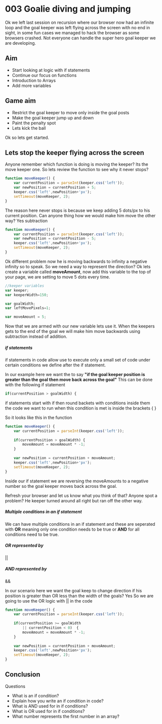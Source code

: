 003 Goalie diving and jumping
===================================

Ok we left last session on recursion where our browser now had an infinite
loop and the goal keeper was left flying across the screen with no end in 
sight, in some fun cases we managed to hack the browser as some browsers 
crashed.  Not everyone can handle the super hero goal keeper we are developing.

Aim
---------
* Start looking at logic with if statements
* Continue our focus on functions
* Introduction to Arrays
* Add more variables


Game aim
-----------
* Restrict the goal keeper to move only inside the goal posts
* Make the goal keeper jump up and down
* Paint the penalty spot
* Lets kick the ball

Ok so lets get started.

Lets stop the keeper flying across the screen
-------------
Anyone remember which function is doing is moving the keeper? Its the move 
keeper one.  So lets review the function to see why it never stops?

````javascript
function moveKeeper() {
	var currentPosition = parseInt(keeper.css('left'));
	var newPosition = currentPosition + 5;
	keeper.css('left',newPosition+'px');
	setTimeout(moveKeeper, 2);
}
````

The reason here never stops is because we keep adding 5 dots/px to 
his current position.  Can anyone thing how we would make him move 
the other way? Yes subtraction

````javascript
function moveKeeper() {
	var currentPosition = parseInt(keeper.css('left'));
	var newPosition = currentPosition - 5;
	keeper.css('left',newPosition+'px');
	setTimeout(moveKeeper, 2);
}
````
Ok different problem now he is moving backwards to infinity a negative
infinity so to speak.  So we need a way to represent the direction? Ok 
lets create a variable called **moveAmount**, now add this variable
to the top of your page, we are setting to move 5 dots every time.

````javascript
//keeper variables
var keeper;
var keeperWidth=150;

var goalWidth;
var leftMovePixels=1;

var moveAmount = 5;
````

Now that we are armed with our new variable lets use it.  When the 
keepers gets to the end of the goal we will make him move backwards
using subtraction instead of addition.

##### if statements
if statements in code allow use to execute only a small set of code
under certain conditions we define after the if statement.

In our example here we want the to say __"if the goal keeper position
is greater than the goal then move back across the goal"__ This can 
be done with the following if statement

````javascript
if(currentPosition > goalWidth) {
````

if statements start with if then round backets with conditions inside 
them the code we want to run when this condition is met is inside
the brackets { }

So it looks like this in the function

````javascript
function moveKeeper() {
	var currentPosition = parseInt(keeper.css('left'));
	
	if(currentPosition > goalWidth) {
		moveAmount = moveAmount * -1;
	}
	
	var newPosition = currentPosition + moveAmount;
	keeper.css('left',newPosition+'px');
	setTimeout(moveKeeper, 2);
}
````
Inside our if statement we are reversing the moveAmounts to a negative 
number so the goal keeper moves back across the goal.

Refresh your browser and let us know what you think of that?  Anyone
spot a problem? He keeper turned around all right but ran off the other 
way.

##### Multiple conditions in an if statement
We can have multiple conditions in an if statement and these are 
seperated with __OR__ meaning only one condition needs to be true or 
__AND__ for all conditions need to be true.

##### OR represented by
||

##### AND represented by
&&

In our scenario here we want the goal keep to change direction if his
position is greater than OR less than the width of the goals? Yes
So we are going to use the OR logic with || in the code

````javascript
function moveKeeper() {
	var currentPosition = parseInt(keeper.css('left'));
	
	if(currentPosition >= goalWidth
		|| currentPosition < 0)  {
		moveAmount = moveAmount * -1;
	}
	
	var newPosition = currentPosition + moveAmount;
	keeper.css('left',newPosition+'px');
	setTimeout(moveKeeper, 2);
}
````



Conclusion
------------

Questions
* What is an if condition?
* Explain how you write an if condition in code?
* What is AND used for in if conditions?
* What is OR used for in if conditions?
* What number represents the first number in an array?
